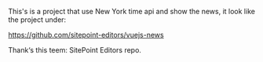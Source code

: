This's is a project that use New York time api and show the news,
it look like the project under:

https://github.com/sitepoint-editors/vuejs-news

Thank‘s this teem: SitePoint Editors repo.